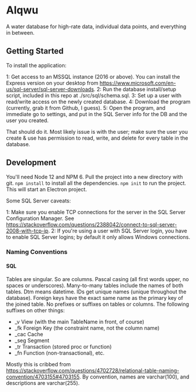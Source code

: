 Alqwu
=====
A water database for high-rate data, individual data points, and everything in between.

Getting Started
---------------
To install the application:

1: Get access to an MSSQL instance (2016 or above).  You can install the Express version on your desktop from https://www.microsoft.com/en-us/sql-server/sql-server-downloads.
2: Run the database install/setup script, included in this repo at ./src/sql/schema.sql.
3: Set up a user with read/write access on the newly created database.
4: Download the program (currently, grab it from Github, I guess).
5: Open the program, and immediate go to settings, and put in the SQL Server info for the DB and the user you created.

That should do it.  Most likely issue is with the user; make sure the user you create & use has permission to read, write, and delete for every table in the database.

Development
-----------
You'll need Node 12 and NPM 6.  Pull the project into a new directory with git.  `npm install` to install all the dependencies. `npm init` to run the project.  This will start an Electron project.

Some SQL Server caveats:

1: Make sure you enable TCP connections for the server in the SQL Server Configuration Manager.  See https://stackoverflow.com/questions/2388042/connect-to-sql-server-2008-with-tcp-ip.
2: If you're using a user with SQL Server login, you have to enable SQL Server logins; by default it only allows Windows connections.

### Naming Conventions
#### SQL
Tables are singular.  So are columns.  Pascal casing (all first words upper, no spaces or underscores).  Many-to-many tables include the names of both tables.  Dtm means datetime.  IDs get unique names (unique throughout the database).  Foreign keys have the exact same name as the primary key of the joined table.  No prefixes or suffixes on tables or columns.  The following suffixes on other things:
* _v View (with the main TableName in front, of course)
* _fk Foreign Key (the constraint name, not the column name)
* _cac Cache
* _seg Segment
* _tr Transaction (stored proc or function)
* _fn Function (non-transactional), etc.

Mostly this is cribbed from https://stackoverflow.com/questions/4702728/relational-table-naming-convention/4703155#4703155.
By convention, names are varchar(100), and descriptions are varchar(255).